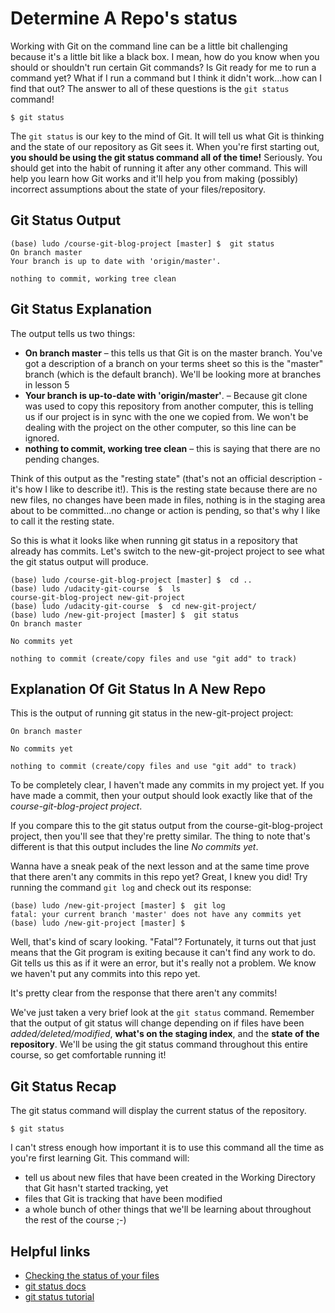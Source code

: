 # Determine A Repo's status

Working with Git on the command line can be a little bit challenging because it's a little bit like a black box. I mean, how do you know when you should or shouldn't run certain Git commands? Is Git ready for me to run a command yet? What if I run a command but I think it didn't work...how can I find that out? The answer to all of these questions is the <code>git status</code> command!

```console
$ git status
```

The <code>git status</code> is our key to the mind of Git. It will tell us what Git is thinking and the state of our repository as Git sees it. When you're first starting out, **you should be using the git status command all of the time!** Seriously. You should get into the habit of running it after any other command. This will help you learn how Git works and it'll help you from making (possibly) incorrect assumptions about the state of your files/repository.

## Git Status Output

```console
(base) ludo /course-git-blog-project [master] $  git status
On branch master
Your branch is up to date with 'origin/master'.

nothing to commit, working tree clean
```

## Git Status Explanation

The output tells us two things:

- **On branch master** – this tells us that Git is on the master branch. You've got a description of a branch on your terms sheet so this is the "master" branch (which is the default branch). We'll be looking more at branches in lesson 5
- **Your branch is up-to-date with 'origin/master'**. – Because git clone was used to copy this repository from another computer, this is telling us if our project is in sync with the one we copied from. We won't be dealing with the project on the other computer, so this line can be ignored.
- **nothing to commit, working tree clean** – this is saying that there are no pending changes.

Think of this output as the "resting state" (that's not an official description - it's how I like to describe it!). This is the resting state because there are no new files, no changes have been made in files, nothing is in the staging area about to be committed...no change or action is pending, so that's why I like to call it the resting state.

So this is what it looks like when running git status in a repository that already has commits. Let's switch to the new-git-project project to see what the git status output will produce.

```console
(base) ludo /course-git-blog-project [master] $  cd ..
(base) ludo /udacity-git-course  $  ls
course-git-blog-project new-git-project
(base) ludo /udacity-git-course  $  cd new-git-project/
(base) ludo /new-git-project [master] $  git status
On branch master

No commits yet

nothing to commit (create/copy files and use "git add" to track)
```

## Explanation Of Git Status In A New Repo
This is the output of running git status in the new-git-project project:

```console
On branch master

No commits yet

nothing to commit (create/copy files and use "git add" to track)
```

To be completely clear, I haven't made any commits in my project yet. If you have made a commit, then your output should look exactly like that of the *course-git-blog-project project*.

If you compare this to the git status output from the course-git-blog-project project, then you'll see that they're pretty similar. The thing to note that's different is that this output includes the line *No commits yet*.

Wanna have a sneak peak of the next lesson and at the same time prove that there aren't any commits in this repo yet? Great, I knew you did! Try running the command <code>git log</code> and check out its response:

```console
(base) ludo /new-git-project [master] $  git log
fatal: your current branch 'master' does not have any commits yet
(base) ludo /new-git-project [master] $
```

Well, that's kind of scary looking. "Fatal"? Fortunately, it turns out that just means that the Git program is exiting because it can't find any work to do. Git tells us this as if it were an error, but it's really not a problem. We know we haven't put any commits into this repo yet.

It's pretty clear from the response that there aren't any commits!

We've just taken a very brief look at the <code>git status</code> command. Remember that the output of git status will change depending on if files have been *added/deleted/modified*, **what's on the staging index**, and the **state of the repository**. We'll be using the git status command throughout this entire course, so get comfortable running it!

## Git Status Recap
The git status command will display the current status of the repository.
```
$ git status
```
I can't stress enough how important it is to use this command all the time as you're first learning Git. This command will:

- tell us about new files that have been created in the Working Directory that Git hasn't started tracking, yet
- files that Git is tracking that have been modified
- a whole bunch of other things that we'll be learning about throughout the rest of the course ;-)

## Helpful links

- [Checking the status of your files](https://git-scm.com/book/en/v2/Git-Basics-Recording-Changes-to-the-Repository#Checking-the-Status-of-Your-Files)
- [git status docs](https://git-scm.com/docs/git-status)
- [git status tutorial](https://www.atlassian.com/git/tutorials/inspecting-a-repository)
